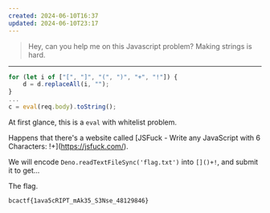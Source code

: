 ```yaml
---
created: 2024-06-10T16:37
updated: 2024-06-10T23:17
---
```


> Hey, can you help me on this Javascript problem? Making strings is hard.

---

```js
for (let i of ["[", "]", "(", ")", "+", "!"]) {
	d = d.replaceAll(i, "");
}
...
c = eval(req.body).toString();
```

At first glance, this is a `eval` with whitelist problem.

Happens that there's a website called [JSFuck - Write any JavaScript with 6 Characters: []()!+](https://jsfuck.com/).

We will encode `Deno.readTextFileSync('flag.txt')` into `[]()+!`, and submit it to get...

The flag.

```
bcactf{1ava5cRIPT_mAk35_S3Nse_48129846}
```
